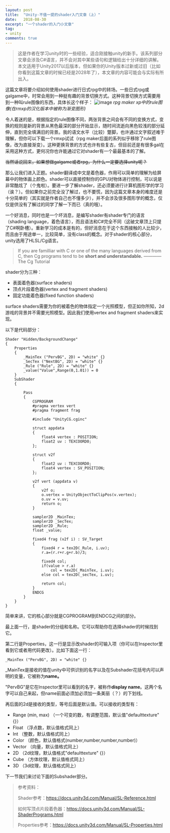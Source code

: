 ```yaml
---
layout: post
title:  "Unity-不值一提的shader入门文章（上）"
date:   2018-08-30
excerpt: "一个shader的入门小文章"
tag:
- unity
comments: true
---
```


> 这是作者在学习unity时的一些经验，适合刚接触unity的新手。该系列部分文章会涉及C#语言，并不会对其中某些语句和逻辑给出十分详细的讲解。 本文适用于Unity2017以后版本，但如果你的Unity版本过新或过旧（比如你看到这篇文章的时候已经是2028年了），本文章的内容可能会与实际有所出入。

这篇文章将要介绍如何使用shader进行日式rpg中的转场。一些日式rpg或galgame中，时常会用到一种挺有趣的背景切换方式。这种背景切换方式需要用到一种叫rule图像的东西，具体长这个样子：
![image](https://s1.ax1x.com/2018/08/29/PXrjoT.png)
*rpg maker xp中的rule图像(在rmxp的汉化版本中被称为渐变图形)*

令人着迷的是，根据指定的rule图像不同，两张背景之间会有不同的变换方式，变换的规则是新的背景从黑色最深的部分开始显示，随时间流逝向黑色较浅的部分延伸，直到完全填满旧的背景。我的语文水平（比较）蹩脚，也许通过文字叙述难于理解，但你可以下载一个rmxp试试（rpg maker后面的系列似乎移除了rule图像，改为直接渐变）。这种更换背景的方式也许有些复古，但目前还是有很多gal在采用这种方式，更何况你也许能通过它对shader有一个最最基本的了解。

~~当然话说回来，如果想做galgame或者rpg，为什么一定要选择unity呢？~~

那么让我们进入正题。shader翻译成中文是着色器，作用可以简单的理解为给屏幕中的物体画上颜色。shader可以直接控制你的GPU对物体进行控制，可以说是非常酷炫了（个鬼啦）。要进一步了解shader，还必须要进行计算机图形学的学习（诶？）。但如果你之前完全没了解过，也不要慌，因为这篇文章本身的难度还是十分简单的（其实就是作者自己也不懂多少），并不会涉及很多图形学的概念，仅仅是供没有了解过的同学了解一下而已（真的哦）。

一个好消息，同时也是一个坏消息，是编写shader有shader专门的语言（shading language，着色语言），而且语法和C#完全不同（这破文章顶上只提了C#啊卧槽）。重新学习的成本是有的，但好消息在于这个东西接触的人比较少，而且由于用途单一，比较简单，没有class的概念。对于shader的核心部分，unity选用了HLSL/Cg语言。

> If you are familliar with C or one of the many languages derived from C, then Cg programs tend to be **short and understandable.** ———— The Cg Tutorial

shader分为三种：

- 表面着色器(surface shaders)
- 顶点片段着色器(vertex and fragment shaders)
- 固定功能着色器(fixed function shaders)

surface shaders需要为你的被着色的物体指定一个光照模型，但正如你所知，2d游戏的背景并不需要光照模型。因此我们使用vertex and fragment shaders来实现。

以下是代码部分：


```
Shader "Hidden/BackgroundChange"
{
	Properties
	{
		_MainTex ("PervBG", 2D) = "white" {}
		_SecTex ("NextBG", 2D) = "white" {}
		_Rule ("Rule", 2D) = "white" {}
		_value("Value",Range(0,1.01)) = 0
	}
	SubShader
	{

		Pass
		{
			CGPROGRAM
			#pragma vertex vert
			#pragma fragment frag
			
			#include "UnityCG.cginc"

			struct appdata
			{
				float4 vertex : POSITION;
				float2 uv : TEXCOORD0;
			};

			struct v2f
			{
				float2 uv : TEXCOORD0;
				float4 vertex : SV_POSITION;
			};

			v2f vert (appdata v)
			{
				v2f o;
				o.vertex = UnityObjectToClipPos(v.vertex);
				o.uv = v.uv;
				return o;
			}
			
			sampler2D _MainTex;
			sampler2D _SecTex;
			sampler2D _Rule;
			float _value;
			
			fixed4 frag (v2f i) : SV_Target
			{
			    fixed4 r = tex2D(_Rule, i.uv);
			    r.a=(r.r+r.g+r.b)/3;
			
			    fixed4 col;
			    if(value > r.a)
			        col = tex2D(_MainTex, i.uv);
			    else col = tex2D(_secTex, i.uv);
			
			    return col;
			}
			ENDCG
		}
	}
}

```
简单来讲，它的核心部分就是CGPROGRAM到ENDCG之间的部分。

最上面一行，是shader的分组和名称。它可以帮助你在选择shader的时候找到它。

第二行是Properties，这一行是显示改shader的可输入项（你可以在Inspector里看到它或者用代码更改）。比如下面这一行：
```
_MainTex ("PervBG", 2D) = "white" {}
```
_MainTex是接收的值在unity中可供识别的名字以及在Subshader花括号内可以声明的变量，它被称为**name。**

"PervBG"是它在Inspector里可以看到的名字，被称作**display name**。这两个名字可以自己来起，但name前面必须加必须加一条美丽（？）的下划线。

再后面的2d是接收的类型，等号后面是默认值。可以接收的类型有：
- Range (min, max) （一个可变的数，有调整范围，默认值"defaulttexture" {}）
- Float （浮点数，默认值格式同上）
- Int   （整数，默认值格式同上）
- Color （颜色，默认值格式(number,number,number,number)）
- Vector （向量，默认值格式同上）
- 2D （2d纹理，默认值格式"defaulttexture" {}）
- Cube （方体纹理，默认值格式同上）
- 3D （3d纹理，默认值格式同上）

下一节我们来讨论下面的Subshader部分。

> 参考资料：
>
> Shader参考：https://docs.unity3d.com/Manual/SL-Reference.html
>
> 如何写顶点片段着色器：https://docs.unity3d.com/Manual/SL-ShaderPrograms.html
>
> Properties参考：https://docs.unity3d.com/Manual/SL-Properties.html